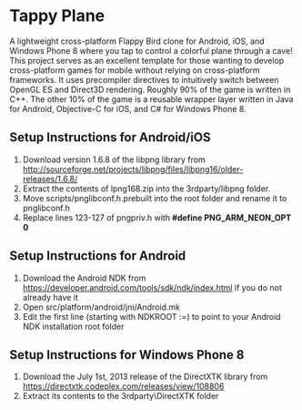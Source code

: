 Tappy Plane
===========

A lightweight cross-platform Flappy Bird clone for Android, iOS, and Windows Phone 8 where you tap to control a colorful plane through a cave! This project serves as an excellent template for those wanting to develop cross-platform games for mobile without relying on cross-platform frameworks. It uses precompiler directives to intuitively switch between OpenGL ES and Direct3D rendering. Roughly 90% of the game is written in C++. The other 10% of the game is a reusable wrapper layer written in Java for Android, Objective-C for iOS, and C# for Windows Phone 8.

## Setup Instructions for Android/iOS

1. Download version 1.6.8 of the libpng library from http://sourceforge.net/projects/libpng/files/libpng16/older-releases/1.6.8/
2. Extract the contents of lpng168.zip into the 3rdparty/libpng folder.
3. Move scripts/pnglibconf.h.prebuilt into the root folder and rename it to pnglibconf.h
4. Replace lines 123-127 of pngpriv.h with **#define PNG_ARM_NEON_OPT 0**

## Setup Instructions for Android

1. Download the Android NDK from https://developer.android.com/tools/sdk/ndk/index.html if you do not already have it
2. Open src/platform/android/jni/Android.mk
3. Edit the first line (starting with NDKROOT :=) to point to your Android NDK installation root folder

## Setup Instructions for Windows Phone 8

1. Download the July 1st, 2013 release of the DirectXTK library from https://directxtk.codeplex.com/releases/view/108806
2. Extract its contents to the 3rdparty\DirectXTK folder
